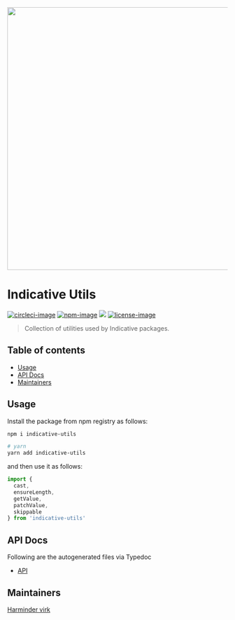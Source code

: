 <div align="center">
  <img src="https://res.cloudinary.com/adonisjs/image/upload/q_100/v1557762307/poppinss_iftxlt.jpg" width="600px">
</div>

# Indicative Utils
[![circleci-image]][circleci-url] [![npm-image]][npm-url] ![][typescript-image] [![license-image]][license-url]

> Collection of utilities used by Indicative packages.

<!-- START doctoc generated TOC please keep comment here to allow auto update -->
<!-- DON'T EDIT THIS SECTION, INSTEAD RE-RUN doctoc TO UPDATE -->
## Table of contents

- [Usage](#usage)
- [API Docs](#api-docs)
- [Maintainers](#maintainers)

<!-- END doctoc generated TOC please keep comment here to allow auto update -->

## Usage
Install the package from npm registry as follows:

```sh
npm i indicative-utils

# yarn
yarn add indicative-utils
```

and then use it as follows:

```ts
import {
  cast,
  ensureLength,
  getValue,
  patchValue,
  skippable
} from 'indicative-utils'
```

## API Docs
Following are the autogenerated files via Typedoc

* [API](docs/README.md)

## Maintainers
[Harminder virk](https://github.com/thetutlage)

[circleci-image]: https://img.shields.io/circleci/project/github/poppinss/indicative-utils/master.svg?style=for-the-badge&logo=circleci
[circleci-url]: https://circleci.com/gh/poppinss/indicative-utils "circleci"

[npm-image]: https://img.shields.io/npm/v/indicative-utils.svg?style=for-the-badge&logo=npm
[npm-url]: https://npmjs.org/package/indicative-utils "npm"

[typescript-image]: https://img.shields.io/badge/Typescript-294E80.svg?style=for-the-badge&logo=typescript

[license-url]: LICENSE.md
[license-image]: https://img.shields.io/aur/license/pac.svg?style=for-the-badge
